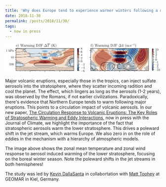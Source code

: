 ```yaml
---
title: 'Why does Europe tend to experience warmer winters following a major volcanic eruption? '
date: 2018-11-30
permalink: /posts/2018/11/30/
tags:
  - now in press
---
```


<img src='/images/2018-12.png'> 

Major volcanic eruptions, especially those in the tropics, can inject sulfate aerosols into the stratosphere, where they scatter incoming radition and cool the planet.  The effect, which lingers as long as the aerosols (1-2 years), was observed by the Romans, if not earlier civilizations.  Paradoxically, there's evidence that Northern Europe tends to warm following major eruptions.  This points to a circulation impact of volcanic aerosols. In our new paper, [The Circulation Response to Volcanic Eruptions: The Key Roles of Stratospheric Warming and Eddy Interactions](https://edwinpgerber.github.io/files/dallasanta_gerber_toohey-JC-in_press.pdf), now in press with the Journal of Climate, we highlight the importance of the fact that stratospheric aerosols warm the lower stratosphere.  This drives a poleward shift in the jet stream, which warms Europe. We also zero in on the role of eddies in the mechanism with a hierarchy of atmospheric models.

The image above shows the zonal mean temperature and zonal wind response to aerosol induced warming of the lower stratosphere, focusing on the boreal winter season.  Note the poleward shifts in the jet streams in both hemispheres!

The study was led by [Kevin DallaSanta](https://cims.nyu.edu/~dalla/) in collabortation with [Matt Toohey](https://www.geomar.de/en/mitarbeiter/fb1/me/mtoohey/) at GEOMAR in Kiel, Germany.
		

